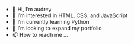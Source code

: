 - 👋 Hi, I’m audrey
- 👀 I’m interested in HTML, CSS, and JavaScript
- 🌱 I’m currently learning Python
- 💞️ I’m looking to expand my portfolio
- 📫 How to reach me ...

<!---
audi3ee7/audi3ee7 is a ✨ special ✨ repository because its `README.md` (this file) appears on your GitHub profile.
You can click the Preview link to take a look at your changes.
--->
